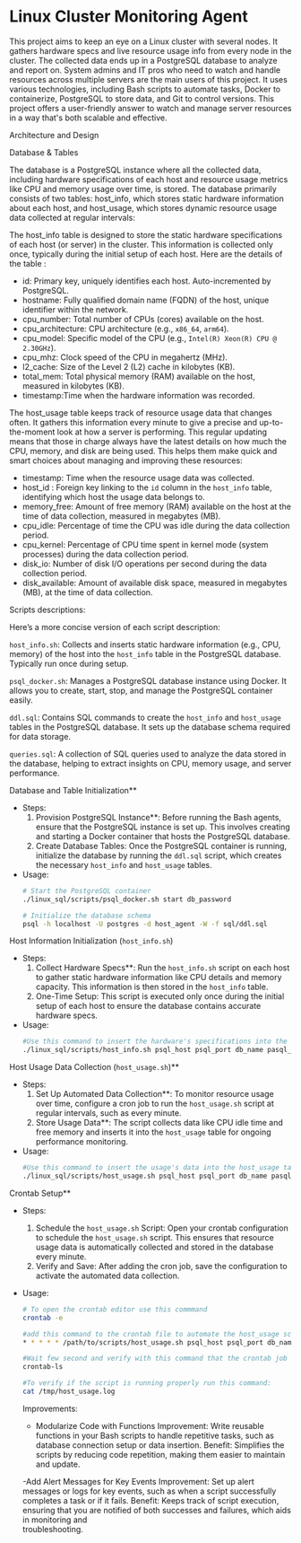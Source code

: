 # Linux Cluster Monitoring Agent
This project aims to keep an eye on a Linux cluster with several nodes. It gathers hardware specs and live resource usage info from every node in the cluster. The collected data ends up in a PostgreSQL database to analyze and report on. System admins and IT pros who need to watch and handle resources across multiple servers are the main users of this project. It uses various technologies, including Bash scripts to automate tasks, Docker to containerize, PostgreSQL to store data, and Git to control versions. This project offers a user-friendly answer to watch and manage server resources in a way that's both scalable and effective.

Architecture and Design



Database & Tables

The database is a PostgreSQL instance where all the collected data, including hardware specifications of each host and resource usage metrics like CPU and memory usage over time, is stored. The database primarily consists of two tables: host_info, which stores static hardware information about each host, and host_usage, which stores dynamic resource usage data collected at regular intervals:

The host_info table is designed to store the static hardware specifications of each host (or server) in the cluster. This information is collected only once, typically during the initial setup of each host. Here are the details of the table :

- id: Primary key, uniquely identifies each host. Auto-incremented by PostgreSQL.
- hostname: Fully qualified domain name (FQDN) of the host, unique identifier within the network.
- cpu_number: Total number of CPUs (cores) available on the host.
- cpu_architecture: CPU architecture (e.g., `x86_64`, `arm64`).
- cpu_model: Specific model of the CPU (e.g., `Intel(R) Xeon(R) CPU @ 2.30GHz`).
- cpu_mhz: Clock speed of the CPU in megahertz (MHz).
- l2_cache: Size of the Level 2 (L2) cache in kilobytes (KB).
- total_mem: Total physical memory (RAM) available on the host, measured in kilobytes (KB).
- timestamp:Time when the hardware information was recorded.

The host_usage table keeps track of resource usage data that changes often. It gathers this information every minute to give a precise and up-to-the-moment look at how a server is performing. This regular updating means that those in charge always have the latest details on how much the CPU, memory, and disk are being used. This helps them make quick and smart choices about managing and improving these resources:

- timestamp: Time when the resource usage data was collected.
- host_id : Foreign key linking to the `id` column in the `host_info` table, identifying which host the usage data belongs to.
- memory_free: Amount of free memory (RAM) available on the host at the time of data collection, measured in megabytes (MB).
- cpu_idle: Percentage of time the CPU was idle during the data collection period.
- cpu_kernel: Percentage of CPU time spent in kernel mode (system processes) during the data collection period.
- disk_io: Number of disk I/O operations per second during the data collection period.
- disk_available: Amount of available disk space, measured in megabytes (MB), at the time of data collection.

Scripts descriptions:

Here’s a more concise version of each script description:

`host_info.sh`: Collects and inserts static hardware information (e.g., CPU, memory) of the host into the `host_info` table in the PostgreSQL database. Typically run once during setup.

`psql_docker.sh`: Manages a PostgreSQL database instance using Docker. It allows you to create, start, stop, and manage the PostgreSQL container easily.

`ddl.sql`: Contains SQL commands to create the `host_info` and `host_usage` tables in the PostgreSQL database. It sets up the database schema required for data storage.

`queries.sql`: A collection of SQL queries used to analyze the data stored in the database, helping to extract insights on CPU, memory usage, and server performance.

 Database and Table Initialization**
- Steps:
  1. Provision PostgreSQL Instance**: Before running the Bash agents, ensure that the PostgreSQL instance is set up. This involves creating and starting a Docker container that hosts the PostgreSQL database.
  2. Create Database Tables: Once the PostgreSQL container is running, initialize the database by running the `ddl.sql` script, which creates the necessary `host_info` and `host_usage` tables.
- Usage:
  ```bash
  # Start the PostgreSQL container
  ./linux_sql/scripts/psql_docker.sh start db_password             

  # Initialize the database schema
  psql -h localhost -U postgres -d host_agent -W -f sql/ddl.sql
  ```

Host Information Initialization (`host_info.sh`)
- Steps:
  1. Collect Hardware Specs**: Run the `host_info.sh` script on each host to gather static hardware information like CPU details and memory capacity. This information is then stored in the `host_info` table.
  2. One-Time Setup: This script is executed only once during the initial setup of each host to ensure the database contains accurate hardware specs.
- Usage:
  ```bash
  #Use this command to insert the hardware's specifications into the host_info table
  ./linux_sql/scripts/host_info.sh psql_host psql_port db_name pasql_user psql_password
  ```

Host Usage Data Collection (`host_usage.sh`)**
- Steps:
  1. Set Up Automated Data Collection**: To monitor resource usage over time, configure a cron job to run the `host_usage.sh` script at regular intervals, such as every minute.
  2. Store Usage Data**: The script collects data like CPU idle time and free memory and inserts it into the `host_usage` table for ongoing performance monitoring.
- Usage:
  ```bash
  #Use this command to insert the usage's data into the host_usage table
  ./linux_sql/scripts/host_usage.sh psql_host psql_port db_name pasql_user psql_password
  ```

Crontab Setup**
- Steps:
  1. Schedule the `host_usage.sh` Script: Open your crontab configuration to schedule the `host_usage.sh` script. This ensures that resource usage data is automatically collected and stored in the database every minute.
  2. Verify and Save: After adding the cron job, save the configuration to activate the automated data collection.
- Usage:
  ```bash
  # To open the crontab editor use this commmand
  crontab -e
  
  #add this command to the crontab file to automate the host_usage script:
  * * * * * /path/to/scripts/host_usage.sh psql_host psql_port db_name pasql_user psql_password > /tmp/host_usage.log 2>&1

  #Wait few second and verify with this command that the crontab job is created:
  crontab-ls

  #To verify if the script is running properly run this command:
  cat /tmp/host_usage.log
  ```

  Improvements:

  - Modularize Code with Functions
  Improvement: Write reusable functions in your Bash scripts to handle repetitive tasks, such as database connection setup or data insertion.
  Benefit: Simplifies the scripts by reducing code repetition, making them easier to maintain and update.

  -Add Alert Messages for Key Events
  Improvement: Set up alert messages or logs for key events, such as when a script successfully completes a task or if it fails.
  Benefit: Keeps track of script execution, ensuring that you are notified of both successes and failures, which aids in monitoring and       
  troubleshooting.
